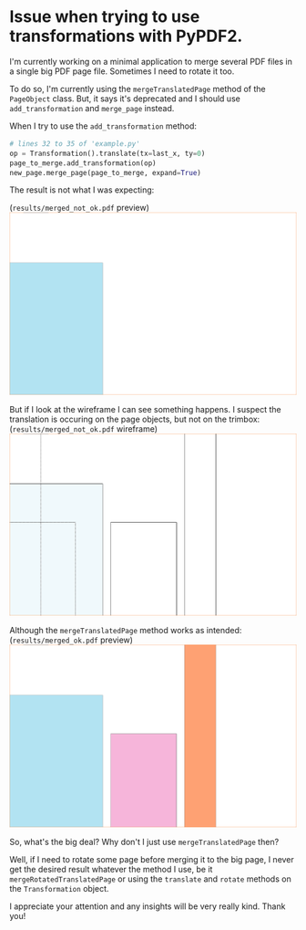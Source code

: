 # Issue when trying to use transformations with PyPDF2.

I'm currently working on a minimal application to merge several PDF files in a single big PDF page file. Sometimes I need to rotate it too.

To do so, I'm currently using the `mergeTranslatedPage` method of the `PageObject` class. But, it says it's deprecated and I should use `add_transformation` and `merge_page` instead.

When I try to use the `add_transformation` method:

```python
# lines 32 to 35 of 'example.py'
op = Transformation().translate(tx=last_x, ty=0)
page_to_merge.add_transformation(op)
new_page.merge_page(page_to_merge, expand=True)
```

The result is not what I was expecting:

(`results/merged_not_ok.pdf` preview)
![Unexpected behavior](images/merged_not_ok.png)

But if I look at the wireframe I can see something happens. I suspect the translation is occuring on the page objects, but not on the trimbox:
(`results/merged_not_ok.pdf` wireframe)
![Wireframe view](images/merged_not_ok_wf.png)

Although the `mergeTranslatedPage` method works as intended:
(`results/merged_ok.pdf` preview)
![Expected behavior](images/merged_ok.png)

So, what's the big deal? Why don't I just use `mergeTranslatedPage` then?

Well, if I need to rotate some page before merging it to the big page, I never get the desired result whatever the method I use, be it `mergeRotatedTranslatedPage` or using the `translate` and `rotate` methods on the `Transformation` object.

I appreciate your attention and any insights will be very really kind. Thank you!
